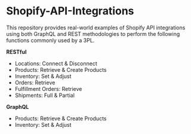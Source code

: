 # Shopify-API-Integrations
This repository provides real-world examples of Shopify API integrations using both GraphQL and REST methodologies to perform the following functions commonly used by a 3PL.

<b>RESTful</b>
  - Locations: Connect & Disconnect
  - Products: Retrieve & Create Products
  - Inventory: Set & Adjust
  - Orders: Retrieve
  - Fulfillment Orders: Retrieve
  - Shipments: Full & Partial

<b>GraphQL</b>
  - Products: Retrieve & Create Products
  - Inventory: Set & Adjust
